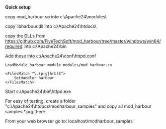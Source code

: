 **Quick setup**

copy mod_harbour.so into c:\Apache24\modules\

copy libharbour.dll into c:\Apache24\htdocs\

copy the DLLs from https://github.com/FiveTechSoft/mod_harbour/tree/master/windows/win64/required into c:\Apache24\bin

Add these into c:\Apache24\conf\httpd.conf

```
LoadModule harbour_module modules/mod_harbour.so

<FilesMatch "\.(prg|hrb)$">
    SetHandler harbour
</FilesMatch>
```

Start c:\Apache24\bin\httpd.exe

For easy of testing, create a folder "c:\Apache24\htdocs\modharbour_samples\" and copy all mod_harbour samples *.prg there

From your web browser go to: localhost/modharbour_samples

